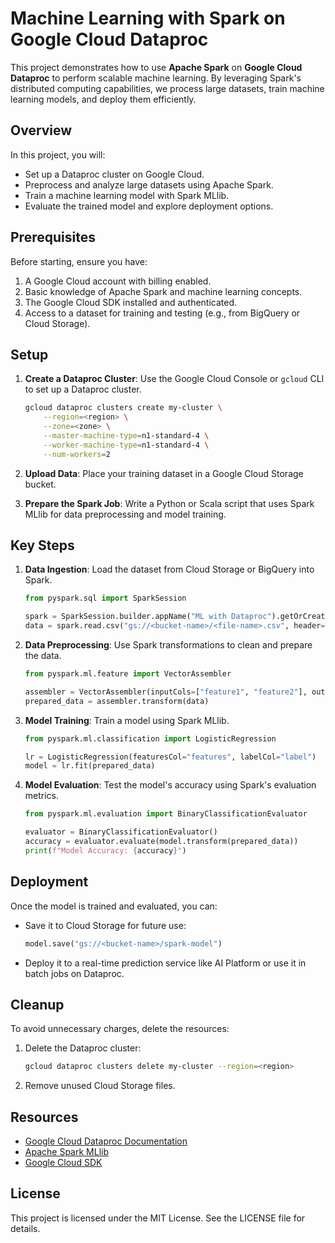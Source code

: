 # Machine Learning with Spark on Google Cloud Dataproc

This project demonstrates how to use **Apache Spark** on **Google Cloud Dataproc** to perform scalable machine learning. By leveraging Spark's distributed computing capabilities, we process large datasets, train machine learning models, and deploy them efficiently.

## Overview
In this project, you will:
- Set up a Dataproc cluster on Google Cloud.
- Preprocess and analyze large datasets using Apache Spark.
- Train a machine learning model with Spark MLlib.
- Evaluate the trained model and explore deployment options.

## Prerequisites
Before starting, ensure you have:
1. A Google Cloud account with billing enabled.
2. Basic knowledge of Apache Spark and machine learning concepts.
3. The Google Cloud SDK installed and authenticated.
4. Access to a dataset for training and testing (e.g., from BigQuery or Cloud Storage).

## Setup
1. **Create a Dataproc Cluster**: Use the Google Cloud Console or `gcloud` CLI to set up a Dataproc cluster.
   ```bash
   gcloud dataproc clusters create my-cluster \
       --region=<region> \
       --zone=<zone> \
       --master-machine-type=n1-standard-4 \
       --worker-machine-type=n1-standard-4 \
       --num-workers=2
   ```

2. **Upload Data**: Place your training dataset in a Google Cloud Storage bucket.

3. **Prepare the Spark Job**: Write a Python or Scala script that uses Spark MLlib for data preprocessing and model training.

## Key Steps
1. **Data Ingestion**: Load the dataset from Cloud Storage or BigQuery into Spark.
   ```python
   from pyspark.sql import SparkSession

   spark = SparkSession.builder.appName("ML with Dataproc").getOrCreate()
   data = spark.read.csv("gs://<bucket-name>/<file-name>.csv", header=True, inferSchema=True)
   ```

2. **Data Preprocessing**: Use Spark transformations to clean and prepare the data.
   ```python
   from pyspark.ml.feature import VectorAssembler

   assembler = VectorAssembler(inputCols=["feature1", "feature2"], outputCol="features")
   prepared_data = assembler.transform(data)
   ```

3. **Model Training**: Train a model using Spark MLlib.
   ```python
   from pyspark.ml.classification import LogisticRegression

   lr = LogisticRegression(featuresCol="features", labelCol="label")
   model = lr.fit(prepared_data)
   ```

4. **Model Evaluation**: Test the model's accuracy using Spark's evaluation metrics.
   ```python
   from pyspark.ml.evaluation import BinaryClassificationEvaluator

   evaluator = BinaryClassificationEvaluator()
   accuracy = evaluator.evaluate(model.transform(prepared_data))
   print(f"Model Accuracy: {accuracy}")
   ```

## Deployment
Once the model is trained and evaluated, you can:
- Save it to Cloud Storage for future use:
  ```python
  model.save("gs://<bucket-name>/spark-model")
  ```
- Deploy it to a real-time prediction service like AI Platform or use it in batch jobs on Dataproc.

## Cleanup
To avoid unnecessary charges, delete the resources:
1. Delete the Dataproc cluster:
   ```bash
   gcloud dataproc clusters delete my-cluster --region=<region>
   ```
2. Remove unused Cloud Storage files.

## Resources
- [Google Cloud Dataproc Documentation](https://cloud.google.com/dataproc/docs)
- [Apache Spark MLlib](https://spark.apache.org/mllib/)
- [Google Cloud SDK](https://cloud.google.com/sdk)

## License
This project is licensed under the MIT License. See the LICENSE file for details.
